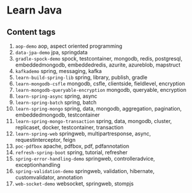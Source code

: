 # Learn Java
## Content tags
1. `aop-demo` aop, aspect oriented programming 
2. `data-jpa-demo` jpa, springdata
3. `gradle-spock-demo` spock, testcontainer, mongodb, redis, postgresql, embeddedmongodb, embeddedredis, azurite, azureblob, mapstruct
4. `kafkademo` spring, messaging, kafka
5. `learn-build-spring-lib` spring, library, publish, gradle
6. `learn-mongodb-csfle` mongodb, csfle, clientside, fieldlevel, encryption
7. `learn-mongodb-queryable-encryption` mongodb, queryable, encryption
8. `learn-spring-async` spring, async
9. `learn-spring-batch` spring, batch
10. `learn-spring-mongo` spring, data, mongodb, aggregation, pagination, embeddedmongodb, testcontainer
11. `learn-spring-mongo-transaction` spring, data, mongodb, cluster, replicaset, docker, testcontainer, transaction
12. `learn-spring-web` springweb, multipartresponse, async, requestinterceptor, feign
13. `poc-pdfbox` apache, pdfbox, pdf, pdfannotation
14. `refresh-spring-boot` spring, tutorial, refresher
15. `spring-error-handling-demo` springweb, controlleradvice, exceptionhandling
16. `spring-validation-demo` springweb, validation, hibernate, customvalidator, annotation
17. `web-socket-demo` websocket, springweb, stompjs
